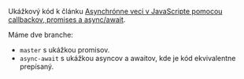 Ukážkový kód k článku [Asynchrónne veci v JavaScripte pomocou callbackov, promises a async/await](https://novotnyr.github.io/scrolls/asynchronne-veci-v-javascripte-callback-promise-async-await/).

Máme dve branche:

- `master` s ukážkou promisov.
- `async-await` s ukážkou asyncov a awaitov, kde je kód ekvivalentne prepísaný.